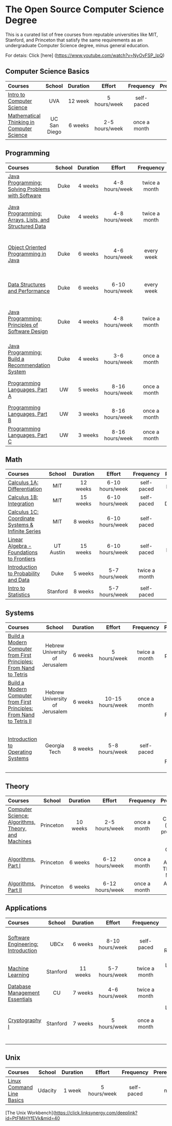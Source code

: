 # The Open Source Computer Science Degree

This is a curated list of free courses from reputable universities like MIT, Stanford, and Princeton that satisfy the same requirements as an undergraduate Computer Science degree, minus general education.

For detais: Click [here] (https://www.youtube.com/watch?v=NyOvFSP_IpQ)

## Computer Science Basics

| Courses                                                                                                                                                                    |    School    | Duration |     Effort     |  Frequency   | Prerequisites |
| :------------------------------------------------------------------------------------------------------------------------------------------------------------------------- | :----------: | :------: | :------------: | :----------: | :-----------: |
| [Intro to Computer Science](https://www.udacity.com/course/intro-to-computer-science--cs101)                                                                               |     UVA      | 12 week  |  5 hours/week  |  self-paced  |     none      |
| [Mathematical Thinking in Computer Science](https://click.linksynergy.com/deeplink?id=PtFMiHYfEVk&mid=40328&murl=https%3A%2F%2Fwww.coursera.org%2Flearn%2Fwhat-is-a-proof) | UC San Diego | 6 weeks  | 2-5 hours/week | once a month |     none      |

## Programming

| Courses                                                                                                                                                                                                  | School | Duration |     Effort      |   Frequency   |                    Prerequisites                     |
| :------------------------------------------------------------------------------------------------------------------------------------------------------------------------------------------------------- | :----: | :------: | :-------------: | :-----------: | :--------------------------------------------------: |
| [Java Programming: Solving Problems with Software](https://click.linksynergy.com/deeplink?id=PtFMiHYfEVk&mid=40328&murl=https%3A%2F%2Fwww.coursera.org%2Flearn%2Fjava-programming)                       |  Duke  | 4 weeks  | 4-8 hours/week  | twice a month |                         none                         |
| [Java Programming: Arrays, Lists, and Structured Data](https://click.linksynergy.com/deeplink?id=PtFMiHYfEVk&mid=40328&murl=https%3A%2F%2Fwww.coursera.org%2Flearn%2Fjava-programming-arrays-lists-data) |  Duke  | 4 weeks  | 4-8 hours/week  | twice a month |   Java Programming: Solving Problems with Software   |
| [Object Oriented Programming in Java](https://click.linksynergy.com/deeplink?id=PtFMiHYfEVk&mid=40328&murl=https%3A%2F%2Fwww.coursera.org%2Flearn%2Fobject-oriented-java)                                |  Duke  | 6 weeks  | 4-6 hours/week  |  every week   | Java Programming: Arrays, Lists, and Structured Data |
| [Data Structures and Performance](https://click.linksynergy.com/deeplink?id=PtFMiHYfEVk&mid=40328&murl=https%3A%2F%2Fwww.coursera.org%2Flearn%2Fdata-structures-optimizing-performance)                  |  Duke  | 6 weeks  | 6-10 hours/week |  every week   |         Object Oriented Programming in Java          |
| [Java Programming: Principles of Software Design](https://click.linksynergy.com/deeplink?id=PtFMiHYfEVk&mid=40328&murl=https%3A%2F%2Fwww.coursera.org%2Flearn%2Fjava-programming-design-principles)      |  Duke  | 4 weeks  | 4-8 hours/week  | twice a month | Java Programming: Arrays, Lists, and Structured Data |
| [Java Programming: Build a Recommendation System](https://click.linksynergy.com/deeplink?id=PtFMiHYfEVk&mid=40328&murl=https%3A%2F%2Fwww.coursera.org%2Flearn%2Fjava-programming-recommender)            |  Duke  | 4 weeks  | 3-6 hours/week  | once a month  |   Java Programming: Principles of Software Design    |
| [Programming Languages, Part A](https://click.linksynergy.com/deeplink?id=PtFMiHYfEVk&mid=40328&murl=https%3A%2F%2Fwww.coursera.org%2Flearn%2Fprogramming-languages)                                     |   UW   | 5 weeks  | 8-16 hours/week | once a month  |         Object Oriented Programming in Java          |
| [Programming Languages, Part B](https://click.linksynergy.com/deeplink?id=PtFMiHYfEVk&mid=40328&murl=https%3A%2F%2Fwww.coursera.org%2Flearn%2Fprogramming-languages-part-b)                              |   UW   | 3 weeks  | 8-16 hours/week | once a month  |            Programming Languages, Part A             |
| [Programming Languages, Part C](https://click.linksynergy.com/deeplink?id=PtFMiHYfEVk&mid=40328&murl=https%3A%2F%2Fwww.coursera.org%2Flearn%2Fprogramming-languages-part-c)                              |   UW   | 3 weeks  | 8-16 hours/week | once a month  |            Programming Languages, Part B             |

## Math

| Courses                                                                                                                                                                 |  School   | Duration |     Effort      |   Frequency   |        Prerequisites         |
| :---------------------------------------------------------------------------------------------------------------------------------------------------------------------- | :-------: | :------: | :-------------: | :-----------: | :--------------------------: |
| [Calculus 1A: Differentiation](https://www.edx.org/course/calculus-1a-differentiation)                                                                                  |    MIT    | 12 weeks | 6-10 hours/week |  self-paced   |         pre-calculus         |
| [Calculus 1B: Integration](https://www.edx.org/course/calculus-1b-integration)                                                                                          |    MIT    | 15 weeks | 6-10 hours/week |  self-paced   | Calculus 1A: Differentiation |
| [Calculus 1C: Coordinate Systems & Infinite Series](https://www.edx.org/course/calculus-1c-coordinate-systems-infinite-mitx-18-01-3x-0)                                 |    MIT    | 8 weeks  | 6-10 hours/week |  self-paced   |   Calculus 1B: Integration   |
| [Linear Algebra - Foundations to Frontiers](https://www.edx.org/course/linear-algebra-foundations-to-frontiers)                                                         | UT Austin | 15 weeks | 6-10 hours/week |  self-paced   |         pre-calculus         |
| [Introduction to Probability and Data](https://click.linksynergy.com/deeplink?id=PtFMiHYfEVk&mid=40328&murl=https%3A%2F%2Fwww.coursera.org%2Flearn%2Fprobability-intro) |   Duke    | 5 weeks  | 5-7 hours/week  | twice a month |             none             |
| [Intro to Statistics ](https://www.udacity.com/course/intro-to-statistics--st101)                                                                                       | Stanford  | 8 weeks  | 5-7 hours/week  |  self-paced   |             none             |


## Systems

| Courses                                                                                                                                                                                              |             School             | Duration |      Effort      |   Frequency   |                             Prerequisites                             |
| :--------------------------------------------------------------------------------------------------------------------------------------------------------------------------------------------------- | :----------------------------: | :------: | :--------------: | :-----------: | :-------------------------------------------------------------------: |
| [Build a Modern Computer from First Principles: From Nand to Tetris](https://click.linksynergy.com/deeplink?id=PtFMiHYfEVk&mid=40328&murl=https%3A%2F%2Fwww.coursera.org%2Flearn%2Fbuild-a-computer) | Hebrew University of Jerusalem | 6 weeks  |   5 hours/week   | twice a month |                      basic programming knowledge                      |
| [Build a Modern Computer from First Principles: From Nand to Tetris II](https://click.linksynergy.com/deeplink?id=PtFMiHYfEVk&mid=40328&murl=https%3A%2F%2Fwww.coursera.org%2Flearn%2Fnand2tetris2)  | Hebrew University of Jerusalem | 6 weeks  | 10-15 hours/week | once a month  |  Build a Modern Computer from First Principles: From Nand to Tetris   |
| [Introduction to Operating Systems](https://www.udacity.com/course/introduction-to-operating-systems--ud923)                                                                                         |          Georgia Tech          | 8 weeks  |  5-8 hours/week  |  self-paced   | Build a Modern Computer from First Principles: From Nand to Tetris II |


## Theory

| Courses                                                                                                                                                                                           |  School   | Duration |     Effort      |  Frequency   |                   Prerequisites                    |
| :------------------------------------------------------------------------------------------------------------------------------------------------------------------------------------------------ | :-------: | :------: | :-------------: | :----------: | :------------------------------------------------: |
| [Computer Science: Algorithms, Theory, and Machines](https://click.linksynergy.com/deeplink?id=PtFMiHYfEVk&mid=40328&murl=https%3A%2F%2Fwww.coursera.org%2Flearn%2Fcs-algorithms-theory-machines) | Princeton | 10 weeks | 2-5 hours/week  | once a month |        Calculus 1A (all), basic programming        |
| [Algorithms, Part I](https://click.linksynergy.com/deeplink?id=PtFMiHYfEVk&mid=40328&murl=https%3A%2F%2Fwww.coursera.org%2Flearn%2Falgorithms-part1)                                              | Princeton | 6 weeks  | 6-12 hours/week | once a month | Computer Science: Algorithms, Theory, and Machines |
| [Algorithms, Part II](https://click.linksynergy.com/deeplink?id=PtFMiHYfEVk&mid=40328&murl=https%3A%2F%2Fwww.coursera.org%2Flearn%2Falgorithms-part2)                                             | Princeton | 6 weeks  | 6-12 hours/week | once a month |                 Algorithms, Part I                 |


## Applications

| Courses                                                                                                                                            |  School  | Duration |     Effort      |   Frequency   |                                  Prerequisites                                   |
| :------------------------------------------------------------------------------------------------------------------------------------------------- | :------: | :------: | :-------------: | :-----------: | :------------------------------------------------------------------------------: |
| [Software Engineering: Introduction](https://www.edx.org/course/software-engineering-introduction-ubcx-softeng1x)                                  |   UBCx   | 6 weeks  | 8-10 hours/week |  self-paced   |                 Java Programming: Build a Recommendation System                  |
| [Machine Learning](https://click.linksynergy.com/deeplink?id=PtFMiHYfEVk&mid=40328&murl=https%3A%2F%2Fwww.coursera.org%2Flearn%2Fmachine-learning) | Stanford | 11 weeks | 5-7 hours/week  | twice a month |                    Linear Algebra - Foundations to Frontiers                     |
| [Database Management Essentials](https://www.coursera.org/learn/database-management)                                                               |    CU    | 7 weeks  | 4-6 hours/week  | twice a month |                         basic programming & CS knowledge                         |
| [Cryptography I ](https://click.linksynergy.com/deeplink?id=PtFMiHYfEVk&mid=40328&murl=https%3A%2F%2Fwww.coursera.org%2Flearn%2Fcrypto)            | Stanford | 7 weeks  |  5 hours/week   | once a month  | Linear Algebra - Foundations to Frontiers & Introduction to Probability and Data |

## Unix

| Courses                                                                                      | School  | Duration |    Effort    | Frequency  | Prerequisites |
| :------------------------------------------------------------------------------------------- | :-----: | :------: | :----------: | :--------: | :-----------: |
| [Linux Command Line Basics](https://www.udacity.com/course/linux-command-line-basics--ud595) | Udacity |  1 week  | 5 hours/week | self-paced |     none      |
[The Unix Workbench](https://click.linksynergy.com/deeplink?id=PtFMiHYfEVk&mid=40